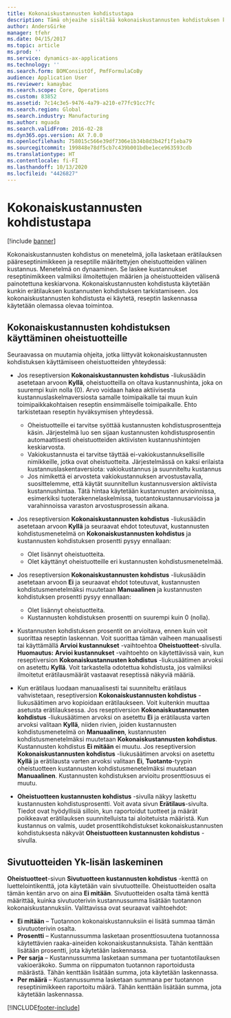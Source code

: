 ```yaml
---
title: Kokonaiskustannusten kohdistustapa
description: Tämä ohjeaihe sisältää kokonaiskustannusten kohdistuksen käyttöön liittyviä ohjeita. Kokonaiskustannusten kohdistus on menetelmä, jolla lasketaan erätilauksen pääreseptinimikkeen ja reseptille määritettyjen oheistuotteiden välinen kustannus.
author: AndersGirke
manager: tfehr
ms.date: 04/15/2017
ms.topic: article
ms.prod: ''
ms.service: dynamics-ax-applications
ms.technology: ''
ms.search.form: BOMConsistOf, PmfFormulaCoBy
audience: Application User
ms.reviewer: kamaybac
ms.search.scope: Core, Operations
ms.custom: 83852
ms.assetid: 7c14c3e5-9476-4a79-a210-e77fc91cc7fc
ms.search.region: Global
ms.search.industry: Manufacturing
ms.author: mguada
ms.search.validFrom: 2016-02-28
ms.dyn365.ops.version: AX 7.0.0
ms.openlocfilehash: 758015c566e39df7306e1b34b8d3b42f1f1eba79
ms.sourcegitcommit: 199848e78df5cb7c439b001bdbe1ece963593cdb
ms.translationtype: HT
ms.contentlocale: fi-FI
ms.lasthandoff: 10/13/2020
ms.locfileid: "4426827"
---
```

# <a name="total-cost-allocation-method"></a>Kokonaiskustannusten kohdistustapa

[!include [banner](../includes/banner.md)]

Kokonaiskustannusten kohdistus on menetelmä, jolla lasketaan erätilauksen pääreseptinimikkeen ja reseptille määritettyjen oheistuotteiden välinen kustannus. Menetelmä on dynaaminen. Se laskee kustannukset reseptinimikkeen valmiiksi ilmoitettujen määrien ja oheistuotteiden välisenä painotettuna keskiarvona. Kokonaiskustannusten kohdistusta käytetään kunkin erätilauksen kustannusten kohdistuksen tarkistamiseen. Jos kokonaiskustannusten kohdistusta ei käytetä, reseptin laskennassa käytetään olemassa olevaa toimintoa.

## <a name="using-tca-for-coproducts"></a>Kokonaiskustannusten kohdistuksen käyttäminen oheistuotteille
Seuraavassa on muutamia ohjeita, jotka liittyvät kokonaiskustannusten kohdistuksen käyttämiseen oheistuotteiden yhteydessä:

-   Jos reseptiversion **Kokonaiskustannusten kohdistus** -liukusäädin asetetaan arvoon **Kyllä**, oheistuotteilla on oltava kustannushinta, joka on suurempi kuin nolla (0). Arvo voidaan hakea aktiivisesta kustannuslaskelmaversiosta samalle toimipaikalle tai muun kuin toimipaikkakohtaisen reseptin ensimmäiselle toimipaikalle. Ehto tarkistetaan reseptin hyväksymisen yhteydessä.

    -   Oheistuotteille ei tarvitse syöttää kustannusten kohdistusprosentteja käsin. Järjestelmä luo sen sijaan kustannusten kohdistusprosentin automaattisesti oheistuotteiden aktiivisten kustannushintojen keskiarvosta. 
    -   Vakiokustannusta ei tarvitse täyttää ei-vakiokustannuksellisille nimikkeille, jotka ovat oheistuotteita. Järjestelmässä on kaksi erilaista kustannuslaskentaversiota: vakiokustannus ja suunniteltu kustannus 
    -   Jos nimikettä ei arvosteta vakiokustannuksen arvostustavalla, suosittelemme, että käytät suunnitellun kustannusversion aktiivista kustannushintaa. Tätä hintaa käytetään kustannusten arvioinnissa, esimerkiksi tuoterakennelaskelmissa, tuotantokustannusarvioissa ja varahinnoissa varaston arvostusprosessin aikana. 

-   Jos reseptiversion **Kokonaiskustannusten kohdistus** -liukusäädin asetetaan arvoon **Kyllä** ja seuraavat ehdot toteutuvat, kustannusten kohdistusmenetelmä on **Kokonaiskustannusten kohdistus** ja kustannusten kohdistuksen prosentti pysyy ennallaan:
    -   Olet lisännyt oheistuotteita.
    -   Olet käyttänyt oheistuotteille eri kustannusten kohdistusmenetelmää.
-   Jos reseptiversion **Kokonaiskustannusten kohdistus** -liukusäädin asetetaan arvoon **Ei** ja seuraavat ehdot toteutuvat, kustannusten kohdistusmenetelmäksi muutetaan **Manuaalinen** ja kustannusten kohdistuksen prosentti pysyy ennallaan:
    -   Olet lisännyt oheistuotteita.
    -   Kustannusten kohdistuksen prosentti on suurempi kuin 0 (nolla).
-   Kustannusten kohdistuksen prosentit on arvioitava, ennen kuin voit suorittaa reseptin laskennan. Voit suorittaa tämän vaiheen manuaalisesti tai käyttämällä **Arvioi kustannukset** -vaihtoehtoa **Oheistuotteet**-sivulla. **Huomautus:** **Arvioi kustannukset** -vaihtoehto on käytettävissä vain, kun reseptiversion **Kokonaiskustannusten kohdistus** -liukusäätimen arvoksi on asetettu **Kyllä**. Voit tarkastella odotettua kohdistusta, jos valmiiksi ilmoitetut erätilausmäärät vastaavat reseptissä näkyviä määriä.
-   Kun erätilaus luodaan manuaalisesti tai suunniteltu erätilaus vahvistetaan, reseptiversion **Kokonaiskustannusten kohdistus** -liukusäätimen arvo kopioidaan erätilaukseen. Voit kuitenkin muuttaa asetusta erätilauksessa. Jos reseptiversion **Kokonaiskustannusten kohdistus** -liukusäätimen arvoksi on asetettu **Ei** ja erätilausta varten arvoksi valitaan **Kyllä**, niiden rivien, joiden kustannusten kohdistusmenetelmä on **Manuaalinen**, kustannusten kohdistusmenetelmäksi muutetaan **Kokonaiskustannusten kohdistus**. Kustannusten kohdistus **Ei mitään** ei muutu. Jos reseptiversion **Kokonaiskustannusten kohdistus** -liukusäätimen arvoksi on asetettu **Kyllä** ja erätilausta varten arvoksi valitaan **Ei**, **Tuotanto**-tyypin oheistuotteen kustannusten kohdistusmenetelmäksi muutetaan **Manuaalinen**. Kustannusten kohdistuksen arvioitu prosenttiosuus ei muutu.
-   **Oheistuotteen kustannusten kohdistus** -sivulla näkyy laskettu kustannusten kohdistusprosentti. Voit avata sivun **Erätilaus**-sivulta. Tiedot ovat hyödyllisiä silloin, kun raportoidut tuotteet ja määrät poikkeavat erätilauksen suunnitelluista tai aloitetuista määristä. Kun kustannus on valmis, uudet prosenttikohdistukset kokonaiskustannusten kohdistuksesta näkyvät **Oheistuotteen kustannusten kohdistus** -sivulla.

## <a name="calculating-the-burden-for-byproducts"></a>Sivutuotteiden Yk-lisän laskeminen
**Oheistuotteet**-sivun **Sivutuotteen kustannusten kohdistus** -kenttä on luettelointikenttä, jota käytetään vain sivutuotteille. Oheistuotteiden osalta tämän kentän arvo on aina **Ei mitään**. Sivutuotteiden osalta tämä kenttä määrittää, kuinka sivutuoterivin kustannussumma lisätään tuotannon kokonaiskustannuksiin. Valittavissa ovat seuraavat vaihtoehdot:

-   **Ei mitään** – Tuotannon kokonaiskustannuksiin ei lisätä summaa tämän sivutuoterivin osalta.
-   **Prosentti** – Kustannussumma lasketaan prosenttiosuutena tuotannossa käytettävien raaka-aineiden kokonaiskustannuksista. Tähän kenttään lisätään prosentti, jota käytetään laskennassa.
-   **Per sarja** – Kustannussumma lasketaan summana per tuotantotilauksen vakioeräkoko. Summa on riippumaton tuotannon raportoidusta määrästä. Tähän kenttään lisätään summa, jota käytetään laskennassa.
-   **Per määrä** – Kustannussumma lasketaan summana per tuotannon reseptinimikkeen raportoitu määrä. Tähän kenttään lisätään summa, jota käytetään laskennassa.






[!INCLUDE[footer-include](../../includes/footer-banner.md)]